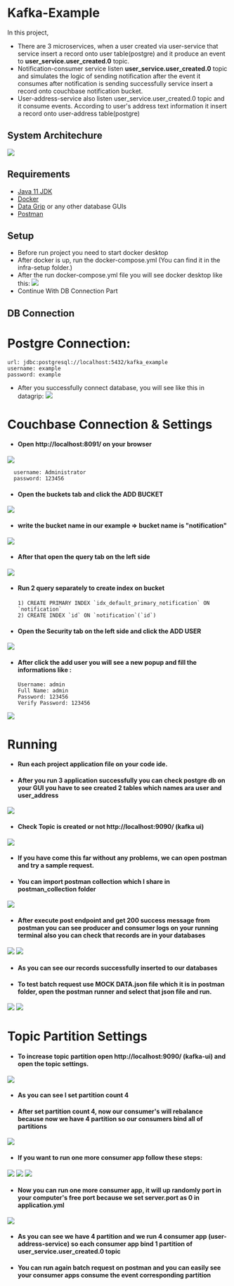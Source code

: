 # Kafka-Example
In this project, 
- There are 3 microservices, when a user created via user-service that service insert a record onto user table(postgre) 
and it produce an event to **user_service.user_created.0** topic. 
- Notification-consumer service listen **user_service.user_created.0** topic and simulates the logic of sending 
notification after the event it consumes after notification is sending successfully service insert a record onto couchbase
notification bucket.
- User-address-service also listen user_service.user_created.0 topic and it consume events. According to user's address text
information it insert a record onto user-address table(postgre)

## System Architechure
![](images/system_architecture.png)

## Requirements
- [Java 11 JDK](https://www.oracle.com/tr/java/technologies/javase/jdk11-archive-downloads.html)
- [Docker](https://www.docker.com/products/docker-desktop/)
- [Data Grip](https://www.jetbrains.com/datagrip/download/#section=mac) or any other database GUIs
- [Postman](https://www.postman.com/downloads/)

## Setup
- Before run project you need to start docker desktop
- After docker is up, run the docker-compose.yml (You can find it in the infra-setup folder.)
- After the run docker-compose.yml file you will see docker desktop like this: 
![](images/docker_desktop.png)
- Continue With DB Connection Part

## DB Connection
# Postgre Connection:
    url: jdbc:postgresql://localhost:5432/kafka_example
    username: example
    password: example

* After you successfully connect database, you will see like this in datagrip: 
![](images/data_grip.png)

# Couchbase Connection & Settings
- #### Open http://localhost:8091/ on your browser

![](images/couchbase_ui.png)

      username: Administrator
      password: 123456

- #### Open the buckets tab and click the **ADD BUCKET**
![](images/add_bucket.png)

- #### write the bucket name in our example => bucket name is **"notification"**
![](images/add_bucket_to_cluster.png)

- #### After that open the query tab on the left side
![](images/create_index.png)
- #### Run 2 query separately to create index on bucket

      1) CREATE PRIMARY INDEX `idx_default_primary_notification` ON `notification`
      2) CREATE INDEX `id` ON `notification`(`id`)
- #### Open the Security tab on the left side and click the **ADD USER** 
![](images/add_user.png)
- #### After click the add user you will see a new popup and fill the informations like :
      Username: admin
      Full Name: admin
      Password: 123456
      Verify Password: 123456
![](images/admin_user_settings.png)

# Running
- #### Run each project application file on your code ide.
- #### After you run 3 application successfully you can check postgre db on your GUI you have to see created 2 tables which names ara **user** and **user_address**
![](images/created_tables.png)
- #### Check Topic is created or not http://localhost:9090/ (kafka ui)
![](images/kafka_ui.png)
- #### If you have come this far without any problems, we can open postman and try a sample request.
- #### You can import postman collection which I share in postman_collection folder
![](images/postman_request.png)
- #### After execute post endpoint and get 200 success message from postman you can see producer and consumer logs on your running terminal also you can check that records are in your databases  
![](images/success.png)
![](images/db.png)
- #### As you can see our records successfully inserted to our databases
- #### To test batch request use MOCK DATA.json file which it is in postman folder, open the postman runner and select that json file and run.
![](images/open_runner.png)
![](images/run_ep.png)

# Topic Partition Settings
- #### To increase topic partition open http://localhost:9090/ (kafka-ui) and open the topic settings.
![](images/topic_settings.png)
- #### As you can see I set partition count 4
- #### After set partition count 4, now our consumer's will rebalance because now we have 4 partition so our consumers bind all of partitions
![](images/rebalance.png)
- #### If you want to run one more consumer app follow these steps:
![](images/edit_run_configuration.png)
![](images/select_spring_boot.png)
![](images/spring_new_instance_settings.png)
- #### Now you can run one more consumer app, it will up randomly port in your computer's free port because we set server.port as 0 in application.yml
![](images/rebalance_result.png)
- #### As you can see we have 4 partition and we run 4 consumer app (user-address-service) so each consumer app bind 1 partition of user_service.user_created.0 topic
- #### You can run again batch request on postman and you can easily see your consumer apps consume the event corresponding partition 




